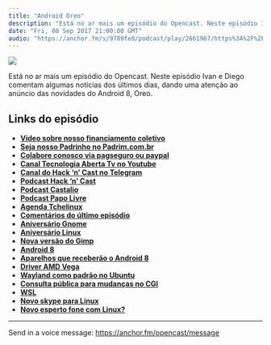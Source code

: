```yaml
---
title: "Android Oreo"
description: "Está no ar mais um episódio do Opencast. Neste episódio Ivan e Diego comentam algumas notícias dos últimos dias, dando uma atenção ao anúncio das novi..."
date: "Fri, 08 Sep 2017 21:00:00 GMT"
audio: "https://anchor.fm/s/9789fe8/podcast/play/2661967/https%3A%2F%2Fd3ctxlq1ktw2nl.cloudfront.net%2Fproduction%2F2019-2-16%2F11437027-44100-2-45e555049021f.mp3"
---
```


![](https://d3sv2eduhewoas.cloudfront.net/episode/image/961b2ca0ee85412fa41758c100151542.jpg)


Está no ar mais um episódio do Opencast. Neste episódio Ivan e Diego comentam algumas notícias dos últimos dias, dando uma atenção ao anúncio das novidades do Android 8, Oreo.


**Links do episódio**
---------------------


* [**Vídeo sobre nosso financiamento coletivo**](http://tecnologiaaberta.com.br/2016/09/tecnologia-aberta-tv-023-financiamento-coletivo/)
* [**Seja nosso Padrinho no Padrim.com.br**](https://www.padrim.com.br/tecnologiaaberta)
* [**Colabore conosco via pagseguro ou paypal**](http://tecnologiaaberta.com.br/colaborar/)
* [**Canal Tecnologia Aberta Tv no Youtube**](http://youtube.com/tecnologiaaberta)
* [**Canal do Hack ‘n’ Cast no Telegram**](https://telegram.me/hackncast)
* [**Podcast Hack ‘n’ Cast**](http://mindbending.org/pt/category/hack-n-cast)
* [**Podcast Castalio**](http://castalio.info/)
* [**Podcast Papo Livre**](http://papolivre.org/)
* [**Agenda Tchelinux**](https://wiki.tchelinux.org/#!eventos/calendario.md)
* [**Comentários do último episódio**](http://tecnologiaaberta.com.br/2017/08/opencast-80-fisl-18/#comments)
* [**Aniversário Gnome**](https://br-linux.org/2017/01/parabens-pelos-20-anos-gnome.html)
* [**Aniversário Linux**](http://www.omgubuntu.co.uk/2017/08/linux-birthday-26)
* [**Nova versão do Gimp**](http://www.omgubuntu.co.uk/2017/08/gimp-2-9-6-released)
* [**Android 8**](http://meiobit.com/370845/android-8-0-oreo-lancamento-novidades-descubra-quando-ou-se-seu-aparelho-sera-atualizado/)
* [**Aparelhos que receberão o Android 8**](https://tecnoblog.net/222609/lista-atualizacao-android-8-oreo/)
* [**Driver AMD Vega**](http://www.diolinux.com.br/2017/08/amd-vega-linux-benchmarks.html)
* [**Wayland como padrão no Ubuntu**](http://www.omgubuntu.co.uk/2017/08/ubuntu-confirm-wayland-default-17-10)
* [**Consulta pública para mudanças no CGI**](http://meiobit.com/370193/mctic-consulta-publica-alteracores-internet-cgi-sem-consultar-comite/)
* [**WSL**](https://br-linux.org/2017/01/microsoft-anuncia-windows-subsystem-for-linux-para-windows-server.html)
* [**Novo skype para Linux**](http://www.diolinux.com.br/2017/09/skype-preview-download-linux.html)
* [**Novo esperto fone com Linux?**](http://www.omgubuntu.co.uk/2017/08/purism-librem-5-linux-phone-crowdfunding)



--- 

Send in a voice message: https://anchor.fm/opencast/message